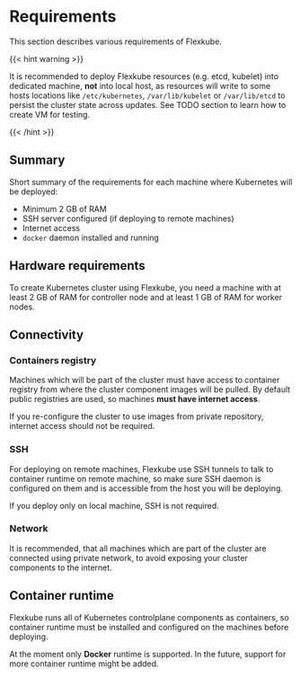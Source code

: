 # Requirements

This section describes various requirements of Flexkube.

{{< hint warning >}}

It is recommended to deploy Flexkube resources (e.g. etcd, kubelet) into dedicated machine, **not** into local host, as resources will write to some hosts locations like `/etc/kubernetes`, `/var/lib/kubelet` or `/var/lib/etcd` to persist the cluster state across updates. See TODO section to learn how to create VM for testing.

{{< /hint >}}

## Summary

Short summary of the requirements for each machine where Kubernetes will be deployed:

- Minimum 2 GB of RAM
- SSH server configured (if deploying to remote machines)
- Internet access
- `docker` daemon installed and running

## Hardware requirements

To create Kubernetes cluster using Flexkube, you need a machine with at least 2 GB of RAM for controller node and at least 1 GB of RAM for worker nodes.

## Connectivity

### Containers registry

Machines which will be part of the cluster must have access to container registry from where the cluster component images will be pulled. By default public registries are used, so machines **must have internet access**.

If you re-configure the cluster to use images from private repository, internet access should not be required.

### SSH

For deploying on remote machines, Flexkube use SSH tunnels to talk to container runtime on remote machine, so make sure SSH daemon is configured on them and is accessible from the host you will be deploying.



If you deploy only on local machine, SSH is not required.

### Network

It is recommended, that all machines which are part of the cluster are connected using private network, to avoid exposing your cluster components to the internet.

## Container runtime

Flexkube runs all of Kubernetes controlplane components as containers, so container runtime must be installed and configured on the machines before deploying.

At the moment only **Docker** runtime is supported. In the future, support for more container runtime might be added.